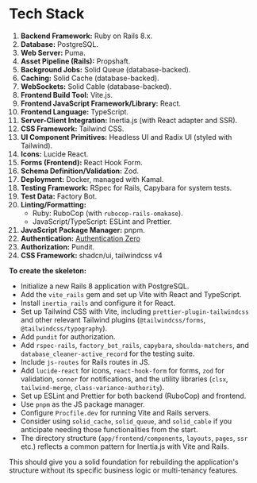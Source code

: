 # Tech Stack

1.  **Backend Framework:** Ruby on Rails 8.x.
2.  **Database:** PostgreSQL.
3.  **Web Server:** Puma.
4.  **Asset Pipeline (Rails):** Propshaft.
5.  **Background Jobs:** Solid Queue (database-backed).
6.  **Caching:** Solid Cache (database-backed).
7.  **WebSockets:** Solid Cable (database-backed).
8.  **Frontend Build Tool:** Vite.js.
9.  **Frontend JavaScript Framework/Library:** React.
10. **Frontend Language:** TypeScript.
11. **Server-Client Integration:** Inertia.js (with React adapter and SSR).
12. **CSS Framework:** Tailwind CSS.
13. **UI Component Primitives:** Headless UI and Radix UI (styled with Tailwind).
14. **Icons:** Lucide React.
15. **Forms (Frontend):** React Hook Form.
16. **Schema Definition/Validation:** Zod.
17. **Deployment:** Docker, managed with Kamal.
18. **Testing Framework:** RSpec for Rails, Capybara for system tests.
19. **Test Data:** Factory Bot.
20. **Linting/Formatting:**
    - Ruby: RuboCop (with `rubocop-rails-omakase`).
    - JavaScript/TypeScript: ESLint and Prettier.
21. **JavaScript Package Manager:** pnpm.
22. **Authentication:** [Authentication Zero](https://github.com/lazaronixon/authentication-zero)
23. **Authorization:** Pundit.
24. **CSS Framework:** shadcn/ui, tailwindcss v4

**To create the skeleton:**

- Initialize a new Rails 8 application with PostgreSQL.
- Add the `vite_rails` gem and set up Vite with React and TypeScript.
- Install `inertia_rails` and configure it for React.
- Set up Tailwind CSS with Vite, including `prettier-plugin-tailwindcss` and other relevant Tailwind plugins (`@tailwindcss/forms`, `@tailwindcss/typography`).
- Add `pundit` for authorization.
- Add `rspec-rails`, `factory_bot_rails`, `capybara`, `shoulda-matchers`, and `database_cleaner-active_record` for the testing suite.
- Include `js-routes` for Rails routes in JS.
- Add `lucide-react` for icons, `react-hook-form` for forms, `zod` for validation, `sonner` for notifications, and the utility libraries (`clsx`, `tailwind-merge`, `class-variance-authority`).
- Set up ESLint and Prettier for both backend (RuboCop) and frontend.
- Use `pnpm` as the JS package manager.
- Configure `Procfile.dev` for running Vite and Rails servers.
- Consider using `solid_cache`, `solid_queue`, and `solid_cable` if you anticipate needing those functionalities from the start.
- The directory structure (`app/frontend/components`, `layouts`, `pages`, `ssr` etc.) reflects a common pattern for Inertia.js with Vite and Rails.

This should give you a solid foundation for rebuilding the application's structure without its specific business logic or multi-tenancy features.
